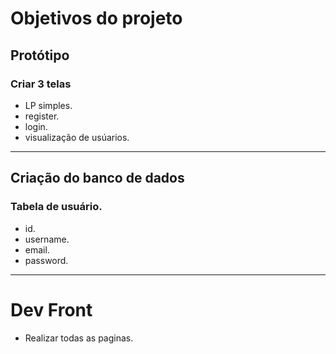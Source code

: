 # Objetivos do projeto

## Protótipo
### Criar 3 telas
- LP simples.
- register.
- login.
- visualização de usúarios.
---
## Criação do banco de dados
### Tabela de usuário.
- id.
- username.
- email.
- password.
---

# Dev Front
- Realizar todas as paginas.





